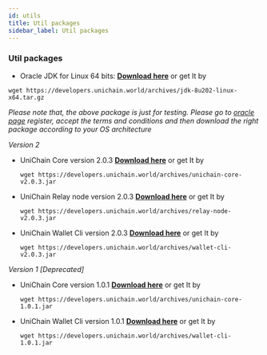 ```yaml
---
id: utils
title: Util packages
sidebar_label: Util packages
---
```


### Util packages

- Oracle JDK for Linux 64 bits: __[Download here](https://developers.unichain.world/archives/jdk-8u202-linux-x64.tar.gz)__ or get It by 

```wget https://developers.unichain.world/archives/jdk-8u202-linux-x64.tar.gz```

_Please note that, the above package is just for testing. Please go to [oracle page](https://www.oracle.com) register, accept the terms and conditions and then download the right package according to your OS architecture_


*Version 2*
- UniChain Core version 2.0.3 __[Download here](https://developers.unichain.world/archives/unichain-core-v2.0.3.jar)__ or get It by 

    ```wget https://developers.unichain.world/archives/unichain-core-v2.0.3.jar```

- UniChain Relay node version 2.0.3 __[Download here](https://developers.unichain.world/archives/relay-node-v2.0.3.jar)__ or get It by 

    ```wget https://developers.unichain.world/archives/relay-node-v2.0.3.jar```

- UniChain Wallet Cli version 2.0.3 __[Download here](https://developers.unichain.world/archives/wallet-cli-v2.0.3.jar)__ or get It by 

    ```wget https://developers.unichain.world/archives/wallet-cli-v2.0.3.jar```
    

*Version 1 [Deprecated]*
- UniChain Core version 1.0.1 __[Download here](https://developers.unichain.world/archives/unichain-core-1.0.1.jar)__ or get It by 

    ```wget https://developers.unichain.world/archives/unichain-core-1.0.1.jar```
- UniChain Wallet Cli version 1.0.1 __[Download here](https://developers.unichain.world/archives/wallet-cli-1.0.1.jar)__ or get It by 

    ```wget https://developers.unichain.world/archives/wallet-cli-1.0.1.jar```


    
